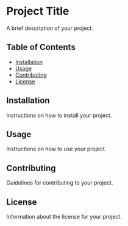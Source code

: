 # Project Title

A brief description of your project.

## Table of Contents

- [Installation](#installation)
- [Usage](#usage)
- [Contributing](#contributing)
- [License](#license)

## Installation

Instructions on how to install your project.

## Usage

Instructions on how to use your project.

## Contributing

Guidelines for contributing to your project.

## License

Information about the license for your project.

